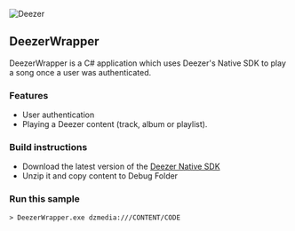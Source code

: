 ![Deezer](http://cdn-files.deezer.com/img/press/new_logo_white.jpg "Deezer") 

## DeezerWrapper

DeezerWrapper is a C# application which uses Deezer's Native SDK to play a song once a user was authenticated.

### Features

 - User authentication
 - Playing a Deezer content (track, album or playlist).

### Build instructions

* Download the latest version of the [Deezer Native SDK][1]
* Unzip it and copy content to Debug Folder

### Run this sample

```
> DeezerWrapper.exe dzmedia:///CONTENT/CODE
```


 [1]: http://developers.deezer.com/sdk/native
